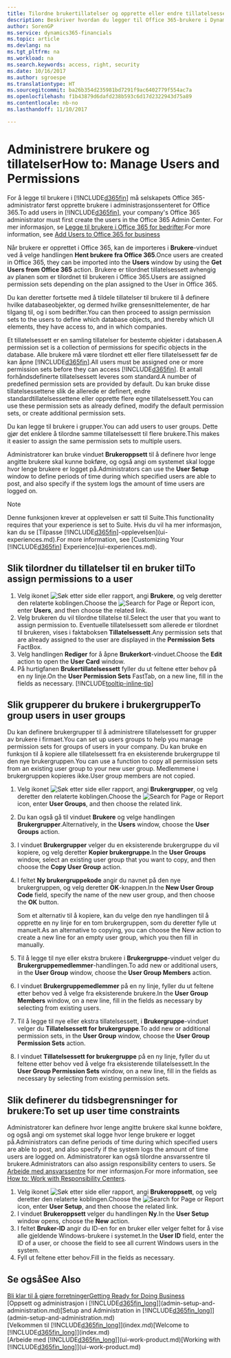```yaml
---
title: Tilordne brukertillatelser og opprette eller endre tillatelsessett | Microsoft-dokumentasjon
description: Beskriver hvordan du legger til Office 365-brukere i Dynamics 365 Business edition og deretter tilordner tillatelser, tilgangsrettigheter og sikkerhetsinnstillinger.
author: SorenGP
ms.service: dynamics365-financials
ms.topic: article
ms.devlang: na
ms.tgt_pltfrm: na
ms.workload: na
ms.search.keywords: access, right, security
ms.date: 10/16/2017
ms.author: sgroespe
ms.translationtype: HT
ms.sourcegitcommit: ba26b354d235981bd7291f9ac6402779f554ac7a
ms.openlocfilehash: f1b43879d6dafd238b593c6d17d2322943d75a89
ms.contentlocale: nb-no
ms.lasthandoff: 11/10/2017

---
```

# <a name="how-to-manage-users-and-permissions"></a><span data-ttu-id="192cd-103">Administrere brukere og tillatelser</span><span class="sxs-lookup"><span data-stu-id="192cd-103">How to: Manage Users and Permissions</span></span>
<span data-ttu-id="192cd-104">For å legge til brukere i [!INCLUDE[d365fin](includes/d365fin_md.md)] må selskapets Office 365-administrator først opprette brukere i administrasjonssenteret for Office 365.</span><span class="sxs-lookup"><span data-stu-id="192cd-104">To add users in [!INCLUDE[d365fin](includes/d365fin_md.md)], your company's Office 365 administrator must first create the users in the Office 365 Admin Center.</span></span> <span data-ttu-id="192cd-105">For mer informasjon, se [Legge til brukere i Office 365 for bedrifter](https://support.office.com/en-us/article/Add-users-to-Office-365-for-business-435ccec3-09dd-4587-9ebd-2f3cad6bc2bc).</span><span class="sxs-lookup"><span data-stu-id="192cd-105">For more information, see [Add Users to Office 365 for business](https://support.office.com/en-us/article/Add-users-to-Office-365-for-business-435ccec3-09dd-4587-9ebd-2f3cad6bc2bc)</span></span>

<span data-ttu-id="192cd-106">Når brukere er opprettet i Office 365, kan de importeres i **Brukere**-vinduet ved å velge handlingen **Hent brukere fra Office 365**.</span><span class="sxs-lookup"><span data-stu-id="192cd-106">Once users are created in Office 365, they can be imported into the **Users** window by using the **Get Users from Office 365** action.</span></span> <span data-ttu-id="192cd-107">Brukere er tilordnet tillatelsessett avhengig av planen som er tilordnet til brukeren i Office 365.</span><span class="sxs-lookup"><span data-stu-id="192cd-107">Users are assigned permission sets depending on the plan assigned to the User in Office 365.</span></span>

<span data-ttu-id="192cd-108">Du kan deretter fortsette med å tildele tillatelser til brukere til å definere hvilke databaseobjekter, og dermed hvilke grensesnittelementer, de har tilgang til, og i som bedrifter.</span><span class="sxs-lookup"><span data-stu-id="192cd-108">You can then proceed to assign permission sets to the users to define which database objects, and thereby which UI elements, they have access to, and in which companies.</span></span>

<span data-ttu-id="192cd-109">Et tillatelsessett er en samling tillatelser for bestemte objekter i databasen.</span><span class="sxs-lookup"><span data-stu-id="192cd-109">A permission set is a collection of permissions for specific objects in the database.</span></span> <span data-ttu-id="192cd-110">Alle brukere må være tilordnet ett eller flere tillatelsessett før de kan åpne [!INCLUDE[d365fin](includes/d365fin_md.md)].</span><span class="sxs-lookup"><span data-stu-id="192cd-110">All users must be assigned one or more permission sets before they can access [!INCLUDE[d365fin](includes/d365fin_md.md)].</span></span> <span data-ttu-id="192cd-111">Et antall forhåndsdefinerte tillatelsessett leveres som standard.</span><span class="sxs-lookup"><span data-stu-id="192cd-111">A number of predefined permission sets are provided by default.</span></span> <span data-ttu-id="192cd-112">Du kan bruke disse tillatelsessettene slik de allerede er definert, endre standardtillatelsessettene eller opprette flere egne tillatelsessett.</span><span class="sxs-lookup"><span data-stu-id="192cd-112">You can use these permission sets as already defined, modify the default permission sets, or create additional permission sets.</span></span>

<span data-ttu-id="192cd-113">Du kan legge til brukere i grupper.</span><span class="sxs-lookup"><span data-stu-id="192cd-113">You can add users to user groups.</span></span> <span data-ttu-id="192cd-114">Dette gjør det enklere å tilordne samme tillatelsessett til flere brukere.</span><span class="sxs-lookup"><span data-stu-id="192cd-114">This makes it easier to assign the same permission sets to multiple users.</span></span>

<span data-ttu-id="192cd-115">Administratorer kan bruke vinduet **Brukeroppsett** til å definere hvor lenge angitte brukere skal kunne bokføre, og også angi om systemet skal logge hvor lenge brukere er logget på.</span><span class="sxs-lookup"><span data-stu-id="192cd-115">Administrators can use the **User Setup** window to define periods of time during which specified users are able to post, and also specify if the system logs the amount of time users are logged on.</span></span>

> [!NOTE]  
>   <span data-ttu-id="192cd-116">Denne funksjonen krever at opplevelsen er satt til Suite.</span><span class="sxs-lookup"><span data-stu-id="192cd-116">This functionality requires that your experience is set to Suite.</span></span> <span data-ttu-id="192cd-117">Hvis du vil ha mer informasjon, kan du se [Tilpasse [!INCLUDE[d365fin](includes/d365fin_md.md)]-opplevelsen](ui-experiences.md).</span><span class="sxs-lookup"><span data-stu-id="192cd-117">For more information, see [Customizing Your [!INCLUDE[d365fin](includes/d365fin_md.md)] Experience](ui-experiences.md).</span></span>

## <a name="to-assign-permissions-to-a-user"></a><span data-ttu-id="192cd-118">Slik tilordner du tillatelser til en bruker til</span><span class="sxs-lookup"><span data-stu-id="192cd-118">To assign permissions to a user</span></span>
1. <span data-ttu-id="192cd-119">Velg ikonet ![Søk etter side eller rapport](media/ui-search/search_small.png "Ikonet Søk etter side eller rapport"), angi **Brukere**, og velg deretter den relaterte koblingen.</span><span class="sxs-lookup"><span data-stu-id="192cd-119">Choose the ![Search for Page or Report](media/ui-search/search_small.png "Search for Page or Report icon") icon, enter **Users**, and then choose the related link.</span></span>
2. <span data-ttu-id="192cd-120">Velg brukeren du vil tilordne tillatelse til.</span><span class="sxs-lookup"><span data-stu-id="192cd-120">Select the user that you want to assign permission to.</span></span>
<span data-ttu-id="192cd-121">Eventuelle tillatelsessett som allerede er tilordnet til brukeren, vises i faktaboksen **Tillatelsessett**.</span><span class="sxs-lookup"><span data-stu-id="192cd-121">Any permission sets that are already assigned to the user are displayed in the **Permission Sets** FactBox.</span></span>
3. <span data-ttu-id="192cd-122">Velg handlingen **Rediger** for å åpne **Brukerkort**-vinduet.</span><span class="sxs-lookup"><span data-stu-id="192cd-122">Choose the **Edit** action to open the **User Card** window.</span></span>
4. <span data-ttu-id="192cd-123">På hurtigfanen **Brukertillatelsessett** fyller du ut feltene etter behov på en ny linje.</span><span class="sxs-lookup"><span data-stu-id="192cd-123">On the **User Permission Sets** FastTab, on a new line, fill in the fields as necessary.</span></span> [!INCLUDE[tooltip-inline-tip](includes/tooltip-inline-tip_md.md)]

## <a name="to-group-users-in-user-groups"></a><span data-ttu-id="192cd-124">Slik grupperer du brukere i brukergrupper</span><span class="sxs-lookup"><span data-stu-id="192cd-124">To group users in user groups</span></span>
<span data-ttu-id="192cd-125">Du kan definere brukergrupper til å administrere tillatelsessett for grupper av brukere i firmaet.</span><span class="sxs-lookup"><span data-stu-id="192cd-125">You can set up users groups to help you manage permission sets for groups of users in your company.</span></span> <span data-ttu-id="192cd-126">Du kan bruke en funksjon til å kopiere alle tillatelsessett fra en eksisterende brukergruppe til den nye brukergruppen.</span><span class="sxs-lookup"><span data-stu-id="192cd-126">You can use a function to copy all permission sets from an existing user group to your new user group.</span></span> <span data-ttu-id="192cd-127">Medlemmene i brukergruppen kopieres ikke.</span><span class="sxs-lookup"><span data-stu-id="192cd-127">User group members are not copied.</span></span>

1. <span data-ttu-id="192cd-128">Velg ikonet ![Søk etter side eller rapport](media/ui-search/search_small.png "Søk etter side eller rapport"), angi **Brukergrupper**, og velg deretter den relaterte koblingen.</span><span class="sxs-lookup"><span data-stu-id="192cd-128">Choose the ![Search for Page or Report](media/ui-search/search_small.png "Search for Page or Report icon") icon, enter **User Groups**, and then choose the related link.</span></span>
2. <span data-ttu-id="192cd-129">Du kan også gå til vinduet **Brukere** og velge handlingen **Brukergrupper**.</span><span class="sxs-lookup"><span data-stu-id="192cd-129">Alternatively, in the **Users** window, choose the **User Groups** action.</span></span>
3. <span data-ttu-id="192cd-130">I vinduet **Brukergrupper** velger du en eksisterende brukergruppe du vil kopiere, og velg deretter **Kopier brukergruppe**.</span><span class="sxs-lookup"><span data-stu-id="192cd-130">In the **User Groups** window, select an existing user group that you want to copy, and then choose the **Copy User Group** action.</span></span>
4. <span data-ttu-id="192cd-131">I feltet **Ny brukergruppekode** angir du navnet på den nye brukergruppen, og velg deretter **OK**-knappen.</span><span class="sxs-lookup"><span data-stu-id="192cd-131">In the **New User Group Code** field, specify the name of the new user group, and then choose the **OK** button.</span></span>

    <span data-ttu-id="192cd-132">Som et alternativ til å kopiere, kan du velge den nye handlingen til å opprette en ny linje for en tom brukergruppen, som du deretter fylle ut manuelt.</span><span class="sxs-lookup"><span data-stu-id="192cd-132">As an alternative to copying, you can choose the New action to create a new line for an empty user group, which you then fill in manually.</span></span>
5. <span data-ttu-id="192cd-133">Til å legge til nye eller ekstra brukere i **Brukergruppe**-vinduet velger du **Brukergruppemedlemmer**-handlingen.</span><span class="sxs-lookup"><span data-stu-id="192cd-133">To add new or additional users, in the **User Group** window, choose the **User Group Members** action.</span></span>
6. <span data-ttu-id="192cd-134">I vinduet **Brukergruppemedlemmer** på en ny linje, fyller du ut feltene etter behov ved å velge fra eksisterende brukere.</span><span class="sxs-lookup"><span data-stu-id="192cd-134">In the **User Group Members** window, on a new line, fill in the fields as necessary by selecting from existing users.</span></span>
7. <span data-ttu-id="192cd-135">Til å legge til nye eller ekstra tillatelsessett, i **Brukergruppe**-vinduet velger du **Tillatelsessett for brukergruppe**.</span><span class="sxs-lookup"><span data-stu-id="192cd-135">To add new or additional permission sets, in the **User Group** window, choose the **User Group Permission Sets** action.</span></span>
8. <span data-ttu-id="192cd-136">I vinduet **Tillatelsessett for brukergruppe** på en ny linje, fyller du ut feltene etter behov ved å velge fra eksisterende tillatelsessett.</span><span class="sxs-lookup"><span data-stu-id="192cd-136">In the **User Group Permission Sets** window, on a new line, fill in the fields as necessary by selecting from existing permission sets.</span></span>

## <a name="to-set-up-user-time-constraints"></a><span data-ttu-id="192cd-137">Slik definerer du tidsbegrensninger for brukere:</span><span class="sxs-lookup"><span data-stu-id="192cd-137">To set up user time constraints</span></span>
<span data-ttu-id="192cd-138">Administratorer kan definere hvor lenge angitte brukere skal kunne bokføre, og også angi om systemet skal logge hvor lenge brukere er logget på.</span><span class="sxs-lookup"><span data-stu-id="192cd-138">Administrators can define periods of time during which specified users are able to post, and also specify if the system logs the amount of time users are logged on.</span></span> <span data-ttu-id="192cd-139">Administratorer kan også tilordne ansvarssentre til brukere.</span><span class="sxs-lookup"><span data-stu-id="192cd-139">Administrators can also assign responsibility centers to users.</span></span> <span data-ttu-id="192cd-140">Se [Arbeide med ansvarssentre](inventory-responsibility-centers.md) for mer informasjon.</span><span class="sxs-lookup"><span data-stu-id="192cd-140">For more information, see [How to: Work with Responsibility Centers](inventory-responsibility-centers.md).</span></span>

1. <span data-ttu-id="192cd-141">Velg ikonet ![Søk etter side eller rapport](media/ui-search/search_small.png "Søk etter side eller rapport"), angi **Brukeroppsett**, og velg deretter den relaterte koblingen.</span><span class="sxs-lookup"><span data-stu-id="192cd-141">Choose the ![Search for Page or Report](media/ui-search/search_small.png "Search for Page or Report icon") icon, enter **User Setup**, and then choose the related link.</span></span>
2. <span data-ttu-id="192cd-142">I vinduet **Brukeroppsett** velger du handlingen **Ny**.</span><span class="sxs-lookup"><span data-stu-id="192cd-142">In the **User Setup** window opens, choose the **New** action.</span></span>
3. <span data-ttu-id="192cd-143">I feltet **Bruker-ID** angir du ID-en for en bruker eller velger feltet for å vise alle gjeldende Windows-brukere i systemet.</span><span class="sxs-lookup"><span data-stu-id="192cd-143">In the **User ID** field, enter the ID of a user, or choose the field to see all current Windows users in the system.</span></span>
4. <span data-ttu-id="192cd-144">Fyll ut feltene etter behov.</span><span class="sxs-lookup"><span data-stu-id="192cd-144">Fill in the fields as necessary.</span></span>

## <a name="see-also"></a><span data-ttu-id="192cd-145">Se også</span><span class="sxs-lookup"><span data-stu-id="192cd-145">See Also</span></span>
[<span data-ttu-id="192cd-146">Bli klar til å gjøre forretninger</span><span class="sxs-lookup"><span data-stu-id="192cd-146">Getting Ready for Doing Business</span></span>](ui-get-ready-business.md)  
<span data-ttu-id="192cd-147">[Oppsett og administrasjon i [!INCLUDE[d365fin_long](includes/d365fin_long_md.md)]](admin-setup-and-administration.md)</span><span class="sxs-lookup"><span data-stu-id="192cd-147">[Setup and Administration in [!INCLUDE[d365fin_long](includes/d365fin_long_md.md)]](admin-setup-and-administration.md)</span></span>  
<span data-ttu-id="192cd-148">[Velkommen til [!INCLUDE[d365fin_long](includes/d365fin_long_md.md)]](index.md)</span><span class="sxs-lookup"><span data-stu-id="192cd-148">[Welcome to [!INCLUDE[d365fin_long](includes/d365fin_long_md.md)]](index.md)</span></span>  
<span data-ttu-id="192cd-149">[Arbeide med [!INCLUDE[d365fin_long](includes/d365fin_long_md.md)]](ui-work-product.md)</span><span class="sxs-lookup"><span data-stu-id="192cd-149">[Working with [!INCLUDE[d365fin_long](includes/d365fin_long_md.md)]](ui-work-product.md)</span></span>  

